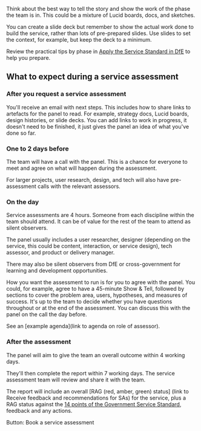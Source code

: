 
Think about the best way to tell the story and show the work of the phase the team is in. This could be a mixture of Lucid boards, docs, and sketches.

<div class="govuk-inset-text">
You can create a slide deck but remember to show the actual work done to build the service, rather than lots of pre-prepared slides. Use slides to set the context, for example, but keep the deck to a minimum.
</div>


Review the practical tips by phase in [Apply the Service Standard in DfE](/apply-the-service-standard.education.gov.uk/) to help you prepare.

## What to expect during a service assessment

### After you request a service assessment

You'll receive an email with next steps. This includes how to share links to artefacts for the panel to read. For example, strategy docs, Lucid boards, design histories, or slide decks.
You can add links to work in progress, it doesn't need to be finished, it just gives the panel an idea of what you've done so far.

### One to 2 days before

The team will have a call with the panel. This is a chance for everyone to meet and agree on what will happen during the assessment.

For larger projects, user research, design, and tech will also have pre-assessment calls with the relevant assessors.

### On the day

Service assessments are 4 hours. Someone from each discipline within the team should attend. It can be of value for the rest of the team to attend as silent observers.

The panel usually includes a user researcher, designer (depending on the service, this could be content, interaction, or service design), tech assessor, and product or delivery manager.

There may also be silent observers from DfE or cross-government for learning and development opportunities.

How you want the assessment to run is for you to agree with the panel. You could, for example, agree to have a 45-minute Show & Tell, followed by sections to cover the problem area, users, hypotheses, and measures of success.
It's up to the team to decide whether you have questions throughout or at the end of the assessment. You can discuss this with the panel on the call the day before.

See an [example agenda](link to agenda on role of assessor).

### After the assessment

The panel will aim to give the team an overall outcome within 4 working days.

They'll then complete the report within 7 working days. The service assessment team will review and share it with the team.

The report will include an overall [RAG (red, amber, green) status] (link to Receive feedback and recommendations for SAs) for the service, plus a RAG status against the [14 points of the Government Service Standard](https://www.gov.uk/service-manual/service-standard), feedback and any actions.

Button: Book a service assessment